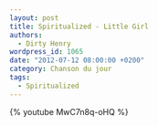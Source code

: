 ```yaml
---
layout: post
title: Spiritualized - Little Girl
authors:
  - Dirty Henry
wordpress_id: 1065
date: "2012-07-12 08:00:00 +0200"
category: Chanson du jour
tags:
  - Spiritualized
---
```


{% youtube MwC7n8q-oHQ %}
